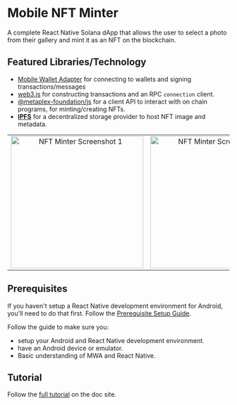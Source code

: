 # Mobile NFT Minter

A complete React Native Solana dApp that allows the user to select a photo from their gallery and mint it as an
NFT on the blockchain. 

## Featured Libraries/Technology
- [Mobile Wallet Adapter](https://github.com/solana-mobile/mobile-wallet-adapter/tree/main/js/packages/mobile-wallet-adapter-protocol) for connecting to wallets and signing transactions/messages
- [web3.js](https://solana-labs.github.io/solana-web3.js/) for constructing transactions and an RPC `connection` client.
- [@metaplex-foundation/js](https://github.com/metaplex-foundation/js) for a client API to interact with on chain programs, for minting/creating NFTs.
- **[IPFS](https://ipfs.tech/)** for a decentralized storage provider to host NFT image and metadata.

<table>
  <tr>
    <td align="center">
      <img src="https://docs.solanamobile.com/tutorial_imgs/nftminter1.png" alt="NFT Minter Screenshot 1" width=300 />
    </td>
    <td align="center">
      <img src="https://docs.solanamobile.com/tutorial_imgs/nftminter2.gif" alt="NFT Minter Screenshot 2" width=300 />
    </td>
    <td align="center">
      <img src="https://docs.solanamobile.com/tutorial_imgs/nftminter3.png" alt="NFT Minter Screenshot 3" width=300 />
    </td>
  </tr>
</table>

## Prerequisites

If you haven't setup a React Native development environment for Android, you'll need to do that first. Follow the [Prerequisite Setup Guide](https://docs.solanamobile.com/getting-started/development-setup).

Follow the guide to make sure you:
- setup your Android and React Native development environment.
- have an Android device or emulator.
- Basic understanding of MWA and React Native.
   
## Tutorial

Follow the [full tutorial](https://docs.solanamobile.com/react-native/mobile_nft_minter_tutorial) on the doc site.



